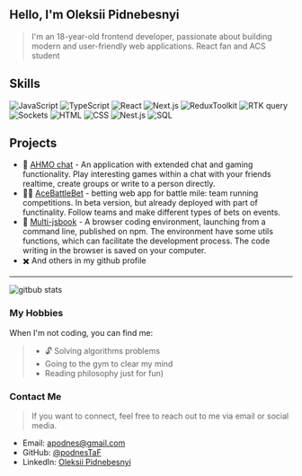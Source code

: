 ## Hello, I'm Oleksii Pidnebesnyi
> I'm an 18-year-old frontend developer, passionate about building modern and user-friendly web applications. React fan and ACS student

## Skills
![JavaScript](https://img.shields.io/badge/-JavaScript-yellow)
![TypeScript](https://img.shields.io/badge/-TypeScript-blue)
![React](https://img.shields.io/badge/-React-blueviolet)
![Next.js](https://img.shields.io/badge/-Next.js-black)
![ReduxToolkit](https://img.shields.io/badge/-Redux-blue)
![RTK query](https://img.shields.io/badge/-Redux-blue)
![Sockets](https://img.shields.io/badge/-Redux-yellow)
![HTML](https://img.shields.io/badge/-HTML-orange)
![CSS](https://img.shields.io/badge/-CSS-blue)
![Nest.js](https://img.shields.io/badge/-Nest.js-red)
![SQL](https://img.shields.io/badge/-PostgreSQL-blue)

## Projects
- 💬 [AHMO chat](https://github.com/podnesTaF/ahmo-frontend-class19) - An application with extended chat and gaming functionality. Play interesting games within a chat with your friends realtime, create groups or write to a person directly.
- 💸🏃 [AceBattleBet](https://github.com/podnesTaF/AceBattleBet) - betting web app for battle mile: team running competitions. In beta version, but already deployed with part of functinality. Follow teams and make different types of bets on events. 
- 🔧 [Multi-jsbook](https://github.com/podnesTaF/multi-jsbook) - A browser coding environment, launching from a command line, published on npm. The environment have some utils functions, which can facilitate the development process. The code writing in the browser is saved on your computer.
- ✖️ And others in my github profile
---
![gitbub stats](https://github-readme-stats.vercel.app/api?username=podnesTaF&show_icons=true&theme=transparent)

### My Hobbies
When I'm not coding, you can find me:
>- 🔓 Solving algorithms problems
>- Going to the gym to clear my mind
>- Reading philosophy just for fun)
### Contact Me
> If you want to connect, feel free to reach out to me via email or social media.

- Email: apodnes@gmail.com
- GitHub: [@podnesTaF](https://github.com/podnesTaF)
- LinkedIn: [Oleksii Pidnebesnyi](https://www.linkedin.com/in/oleksii-pidnebesnyi-5a50a625b/)
